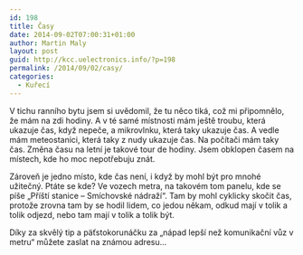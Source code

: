 ```yaml
---
id: 198
title: Časy
date: 2014-09-02T07:00:31+01:00
author: Martin Maly
layout: post
guid: http://kcc.uelectronics.info/?p=198
permalink: /2014/09/02/casy/
categories:
  - Kuřecí
---
```

V tichu ranního bytu jsem si uvědomil, že tu něco tiká, což mi připomnělo, že mám na zdi hodiny. A v té samé místnosti mám ještě troubu, která ukazuje čas, když nepeče, a mikrovlnku, která taky ukazuje čas. A vedle mám meteostanici, která taky z nudy ukazuje čas. Na počítači mám taky čas. Změna času na letní je takové tour de hodiny. Jsem obklopen časem na místech, kde ho moc nepotřebuju znát.

Zároveň je jedno místo, kde čas není, i když by mohl být pro mnohé užitečný. Ptáte se kde? Ve vozech metra, na takovém tom panelu, kde se píše &#8222;Příští stanice &#8211; Smíchovské nádraží&#8220;. Tam by mohl cyklicky skočit čas, protože zrovna tam by se hodil lidem, co jedou někam, odkud mají v tolik a tolik odjezd, nebo tam mají v tolik a tolik být.

Díky za skvělý tip a päťstokorunáčku za &#8222;nápad lepší než komunikační vůz v metru&#8220; můžete zaslat na známou adresu&#8230;
